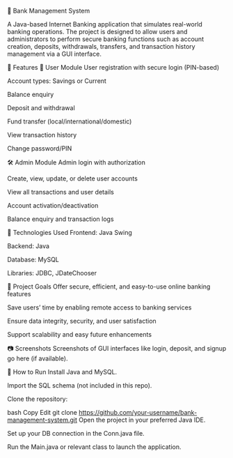 🏦 Bank Management System

A Java-based Internet Banking application that simulates real-world banking operations. The project is designed to allow users and administrators to perform secure banking functions such as account creation, deposits, withdrawals, transfers, and transaction history management via a GUI interface.

📌 Features
👤 User Module
User registration with secure login (PIN-based)

Account types: Savings or Current

Balance enquiry

Deposit and withdrawal

Fund transfer (local/international/domestic)

View transaction history

Change password/PIN

🛠 Admin Module
Admin login with authorization

Create, view, update, or delete user accounts

View all transactions and user details

Account activation/deactivation

Balance enquiry and transaction logs

🧰 Technologies Used
Frontend: Java Swing

Backend: Java

Database: MySQL

Libraries: JDBC, JDateChooser

🎯 Project Goals
Offer secure, efficient, and easy-to-use online banking features

Save users’ time by enabling remote access to banking services

Ensure data integrity, security, and user satisfaction

Support scalability and easy future enhancements

📷 Screenshots
Screenshots of GUI interfaces like login, deposit, and signup go here (if available).

🚀 How to Run
Install Java and MySQL.

Import the SQL schema (not included in this repo).

Clone the repository:

bash
Copy
Edit
git clone https://github.com/your-username/bank-management-system.git
Open the project in your preferred Java IDE.

Set up your DB connection in the Conn.java file.

Run the Main.java or relevant class to launch the application.
